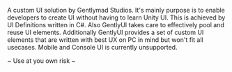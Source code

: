 A custom UI solution by Gentlymad Studios. It's mainly purpose is to enable developers to create UI without having to learn Unity UI. This is achieved by UI Definitions written in C#.
Also GentlyUI takes care to effectively pool and reuse UI elements. Additionally GentlyUI provides a set of custom UI elements that are written with best UX on PC in mind but won't fit all usecases.
Mobile and Console UI is currently unsupported.

~ Use at you own risk ~
